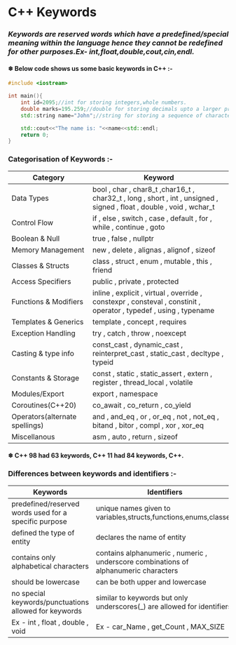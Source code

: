 # C++ Keywords

### *Keywords are reserved words which have a predefined/special meaning within the language hence they cannot be redefined for other purposes.Ex- int,float,double,cout,cin,endl.*

#### ❄ Below code shows us some basic keywords in C++ :-

``` cpp
#include <iostream>

int main(){
    int id=2095;//int for storing integers,whole numbers.
    double marks=195.259;//double for storing decimals upto a larger precision.
    std::string name="John";//string for storing a sequence of characters.

    std::cout<<"The name is: "<<name<<std::endl;
    return 0;
}
```

### Categorisation of Keywords :-

|Category|Keyword|
|--------|-------|
|Data Types|bool , char , char8_t ,char16_t , char32_t , long , short , int , unsigned , signed , float , double , void , wchar_t|
|Control Flow|if , else , switch , case , default , for , while , continue , goto|
|Boolean & Null|true , false , nullptr|
|Memory Management|new , delete , alignas ,   alignof , sizeof|
|Classes & Structs|class , struct , enum , mutable , this , friend|
|Access Specifiers|public , private , protected|
|Functions & Modifiers|inline , explicit , virtual , override , constexpr , consteval , constinit , operator , typedef , using , typename|
|Templates & Generics|template , concept  , requires|
|Exception Handling|try , catch , throw , noexcept|
|Casting & type info|const_cast ,  dynamic_cast , reinterpret_cast ,  static_cast , decltype , typeid|
|Constants & Storage|const , static , static_assert , extern , register , thread_local , volatile|
|Modules/Export|export , namespace|
|Coroutines(C++20)|co_await , co_return , co_yield|
|Operators(alternate spellings)|and , and_eq , or , or_eq , not , not_eq , bitand , bitor , compl , xor , xor_eq|
|Miscellanous|asm , auto , return , sizeof|

#### ❄ C++ 98 had 63 keywords, C++ 11 had 84 keywords, C++.

### Differences between keywords and identifiers :-

|Keywords|Identifiers|
|--------|-----------|
|predefined/reserved words used for a specific purpose|unique names given to variables,structs,functions,enums,classes|
|defined the type of entity|declares the name of entity|
|contains only alphabetical characters|contains alphanumeric , numeric , underscore combinations of alphanumeric characters|
|should be lowercase|can be both upper and lowercase|
|no special keywords/punctuations allowed for keywords|similar to keywords but only underscores(_) are allowed for identifiers|
|Ex - int , float , double , void|Ex - car_Name , get_Count , MAX_SIZE|
